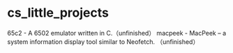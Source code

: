 # cs_little_projects
65c2 - A 6502 emulator written in C.（unfinished）
macpeek - MacPeek – a system information display tool similar to Neofetch. （unfinished）
